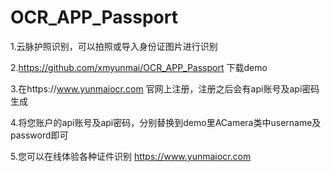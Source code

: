 # OCR_APP_Passport

1.云脉护照识别，可以拍照或导入身份证图片进行识别

2.https://github.com/xmyunmai/OCR_APP_Passport 下载demo

3.在https://www.yunmaiocr.com 官网上注册，注册之后会有api账号及api密码生成

4.将您账户的api账号及api密码，分别替换到demo里ACamera类中username及password即可

5.您可以在线体验各种证件识别 https://www.yunmaiocr.com
